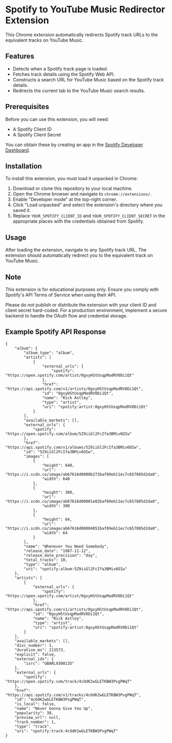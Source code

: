 # Spotify to YouTube Music Redirector Extension

This Chrome extension automatically redirects Spotify track URLs to the equivalent tracks on YouTube Music.

## Features

- Detects when a Spotify track page is loaded.
- Fetches track details using the Spotify Web API.
- Constructs a search URL for YouTube Music based on the Spotify track details.
- Redirects the current tab to the YouTube Music search results.

## Prerequisites

Before you can use this extension, you will need:

- A Spotify Client ID
- A Spotify Client Secret

You can obtain these by creating an app in the [Spotify Developer Dashboard](https://developer.spotify.com/dashboard/).

## Installation

To install this extension, you must load it unpacked in Chrome:

1. Download or clone this repository to your local machine.
2. Open the Chrome browser and navigate to `chrome://extensions/`.
3. Enable "Developer mode" at the top-right corner.
4. Click "Load unpacked" and select the extension's directory where you saved it.
5. Replace `YOUR_SPOTIFY_CLIENT_ID` and `YOUR_SPOTIFY_CLIENT_SECRET` in the appropriate places with the credentials obtained from Spotify.

## Usage

After loading the extension, navigate to any Spotify track URL. The extension should automatically redirect you to the equivalent track on YouTube Music.

## Note

This extension is for educational purposes only. Ensure you comply with Spotify's API Terms of Service when using their API.

Please do not publish or distribute the extension with your client ID and client secret hard-coded. For a production environment, implement a secure backend to handle the OAuth flow and credential storage.

## Example Spotify API Response

```
{
    "album": {
        "album_type": "album",
        "artists": [
            {
                "external_urls": {
                    "spotify": "https://open.spotify.com/artist/0gxyHStUsqpMadRV0Di1Qt"
                },
                "href": "https://api.spotify.com/v1/artists/0gxyHStUsqpMadRV0Di1Qt",
                "id": "0gxyHStUsqpMadRV0Di1Qt",
                "name": "Rick Astley",
                "type": "artist",
                "uri": "spotify:artist:0gxyHStUsqpMadRV0Di1Qt"
            }
        ],
        "available_markets": [],
        "external_urls": {
            "spotify": "https://open.spotify.com/album/5Z9iiGl2FcIfa3BMiv6OIw"
        },
        "href": "https://api.spotify.com/v1/albums/5Z9iiGl2FcIfa3BMiv6OIw",
        "id": "5Z9iiGl2FcIfa3BMiv6OIw",
        "images": [
            {
                "height": 640,
                "url": "https://i.scdn.co/image/ab67616d0000b273baf89eb11ec7c657805d2da0",
                "width": 640
            },
            {
                "height": 300,
                "url": "https://i.scdn.co/image/ab67616d00001e02baf89eb11ec7c657805d2da0",
                "width": 300
            },
            {
                "height": 64,
                "url": "https://i.scdn.co/image/ab67616d00004851baf89eb11ec7c657805d2da0",
                "width": 64
            }
        ],
        "name": "Whenever You Need Somebody",
        "release_date": "1987-11-12",
        "release_date_precision": "day",
        "total_tracks": 10,
        "type": "album",
        "uri": "spotify:album:5Z9iiGl2FcIfa3BMiv6OIw"
    },
    "artists": [
        {
            "external_urls": {
                "spotify": "https://open.spotify.com/artist/0gxyHStUsqpMadRV0Di1Qt"
            },
            "href": "https://api.spotify.com/v1/artists/0gxyHStUsqpMadRV0Di1Qt",
            "id": "0gxyHStUsqpMadRV0Di1Qt",
            "name": "Rick Astley",
            "type": "artist",
            "uri": "spotify:artist:0gxyHStUsqpMadRV0Di1Qt"
        }
    ],
    "available_markets": [],
    "disc_number": 1,
    "duration_ms": 213573,
    "explicit": false,
    "external_ids": {
        "isrc": "GBARL9300135"
    },
    "external_urls": {
        "spotify": "https://open.spotify.com/track/4cOdK2wGLETKBW3PvgPWqT"
    },
    "href": "https://api.spotify.com/v1/tracks/4cOdK2wGLETKBW3PvgPWqT",
    "id": "4cOdK2wGLETKBW3PvgPWqT",
    "is_local": false,
    "name": "Never Gonna Give You Up",
    "popularity": 38,
    "preview_url": null,
    "track_number": 1,
    "type": "track",
    "uri": "spotify:track:4cOdK2wGLETKBW3PvgPWqT"
}
```